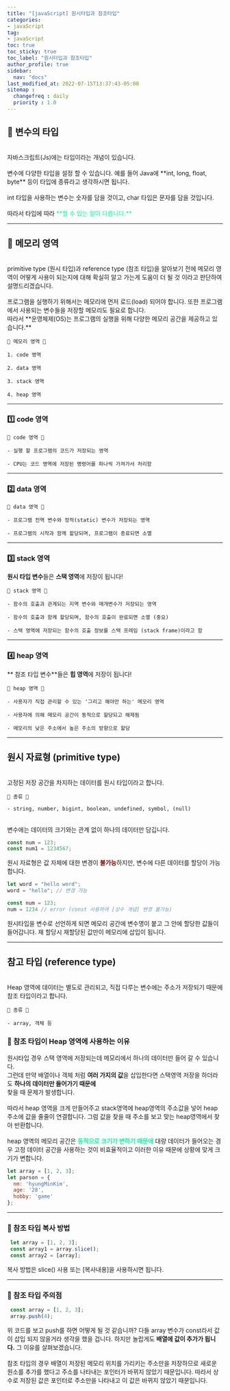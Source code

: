```yaml
---
title: "[javaScript] 원시타입과 참조타입"
categories:
- javaScript
tag:
- javaScript
toc: true
toc_sticky: true
toc_label: "원시타입과 참조타입"
author_profile: true
sidebar:
  nav: "docs"
last_modified_at: 2022-07-15T13:37:43-05:00
sitemap :
  changefreq : daily
  priority : 1.0
---
```

## 🚩 변수의 타입
<br>
<span> 자바스크립트(Js)에는 타입이라는 개념이 있습니다.</span>
<br>
<br>
변수에 다양한 타입을 설정 할 수 있습니다. 예를 들어 Java에 **int, long, float, byte** 등이 타입에 종류라고 생각하시면 됩니다.
<br>
<br>
int 타입을 사용하는 변수는 숫자를 담을 것이고, char 타입은 문자를 담을 것입니다.
<br>
<br>
따라서 타입에 따라 <span style="color: mediumspringgreen">**할 수 있는 일이 다릅니다.**</span>

***

## 🚩 메모리 영역
<br>
primitive type (원시 타입)과 reference type (참조 타입)을 알아보기 전에 메모리 영역이 어떻게 사용이 되는지에 대해 확실히 알고 가는게 도움이 더 될 것 이라고 
판단하여 설명드리겠습니다. 
<br>
<br>
프로그램을 실행하기 위해서는 메모리에 먼저 로드(load) 되어야 합니다. 또한 프로그램에서 사용되는 변수들을 저장할 메모리도 필요로 합니다.
<br>
따라서 **운영체제(OS)는 프로그램의 실행을 위해 다양한 메모리 공간을 제공하고 있습니다.**

```
💼 메모리 영역 💼

1. code 영역

2. data 영역

3. stack 영역

4. heap 영역 
```
***
### 1️⃣ code 영역
```
💼 code 영역 💼

- 실행 할 프로그램의 코드가 저장되는 영역

- CPU는 코드 영역에 저장된 명령어를 하나씩 가져가서 처리함
```
***
### 2️⃣ data 영역
```
💼 data 영역 💼

- 프로그램 전역 변수와 정적(static) 변수가 저장되는 영역

- 프로그램의 시작과 함께 할당되며, 프로그램이 종료되면 소멸
```
***
### 3️⃣ stack 영역
**원시 타입 변수**들은 **스택 영역**에 저장이 됩니다!

```
💼 stack 영역 💼

- 함수의 호출과 관계되는 지역 변수와 매개변수가 저장되는 영역

- 함수의 호출과 함께 할당되며, 함수의 호출이 완료되면 소멸 (중요)

- 스택 영역에 저장되는 함수의 호출 정보를 스택 프레임 (stack frame)이라고 함
```
***
### 4️⃣ heap 영역
** 참조 타입 변수**들은 **힙 영역**에 저장이 됩니다!
```
💼 heap 영역 💼

- 사용자가 직접 관리할 수 있는 '그리고 해야만 하는' 메모리 영역

- 사용자에 의해 메모리 공간이 동적으로 할당되고 해제됨

- 메모리의 낮은 주소에서 높은 주소의 방향으로 할당
```
***
## 원시 자료형 (primitive type)

<br>
고정된 저장 공간을 차지하는 데이터를 원시 타입이라고 합니다.

```
💼 종류 💼

- string, number, bigint, boolean, undefined, symbol, (null)
```

<br>
변수에는 데이터의 크기와는 관계 없이 하나의 데이터만 담깁니다.

``` javascript
const num = 123;
const num1 = 1234567;
```

원시 자료형은 값 자체에 대한 변경이 <span style="color: darkred">__불가능__</span>하지만, 변수에 다른 데이터를 할당이 가능합니다.
``` javascript
let word = "hello word";
word = "hello"; // 변경 가능

const num = 123;
num = 1234 // error (const 사용하여 [상수 개념] 변경 불가능)
```

원시타입을 변수로 선언하게 되면 메모리 공간에 변수명이 붙고 그 안에 할당한 값들이 들어갑니다. 재 할당시 재할당된 값만이 메모리에 삽입이 됩니다.

***
## 참고 타입 (reference type)

<br>
Heap 영역에 데이터는 별도로 관리되고, 직접 다루는 변수에는 주소가 저장되기 때문에 참조 타입이라고 합니다.

```
💼 종류 💼

- array, 객체 등
```

### 🔎 참조 타입이 Heap 영역에 사용하는 이유
원시타입 경우 스택 영역에 저장되는데 메모리에서 하나의 데이터만 들어 갈 수 있습니다.
<br>
그런데 만약 배열이나 객체 처럼 **여러 가지의 값**을 삽입한다면 스택영역 저장을 하더라도 **하나의 데이터만 들어가기 때문에**
<br>
찾을 때 문제가 발생합니다.
<br>
<br>
따라서  heap 영역을 크게 만들어주고 stack영역에 heap영역의 주소값을 넣어 heap 주소에 값을 줄줄이 연결합니다. 그럼 값을 찾을 때 주소를 보고 맞는 
heap영역에서 찾아 반환합니다.
<br>
<br>
heap 영역의 메모리 공간은 <span style="color: mediumspringgreen">__동적으로 크기가 변하기 때문에__</span> 대량 데이터가 들어오는 경우 고정 데이터 공간을 사용하는 것이 비효율적이고 이러한 이유 때문에
상황에 맞게 크기가 변합니다.

``` javascript
let array = [1, 2, 3];
let parson = {
  nm: 'hyungMinKim',
  age: '28',
  hobby: 'game'
};
```
---
### 🔎 참조 타입 복사 방법
``` javascript
 let array = [1, 2, 3];
 const array1 = array.slice();
 const array2 = [array];
```

복사 방법은 slice() 사용 또는 [복사내용]을 사용하시면 됩니다.

---
### 🔎 참조 타입 주의점
``` javascript
 const array = [1, 2, 3];
 array.push(4);
```

위 코드를 보고 push를 하면 어떻게 될 것 같습니까? 다들 array 변수가 const라서 값이 삽입 되지 않을거라 생각을 했을 겁니다. 하지만 놀랍게도 **배열에 값이 추가가 됩니다.**
그 이유를 살펴보겠습니다.
<br>
<br>
참조 타입의 경우 배열이 저장된 메모리 위치를 가리키는 주소만을 저장하므로 새로운 원소를 추가를 했다고 주소를 나타내는 포인터가 바뀌지 않았기 때문입니다. 따라서 
상수로 저장된 값은 포인터로 주소만을 나타내고 이 값은 바뀌지 않았기 때문입니다.